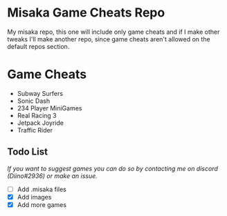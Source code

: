 
# Misaka Game Cheats Repo

My misaka repo, this one will include only game cheats and if I make other tweaks I'll make another repo, since game cheats aren't allowed on the default repos section.

# Game Cheats
 - Subway Surfers
 - Sonic Dash
 - 234 Player MiniGames
 - Real Racing 3
 - Jetpack Joyride
 - Traffic Rider

## Todo List
*If you want to suggest games you can do so by contacting me on discord (Diino#2936) or make an issue.*

 - [ ] Add .misaka files
 - [x] Add images 
 - [x] Add more games

